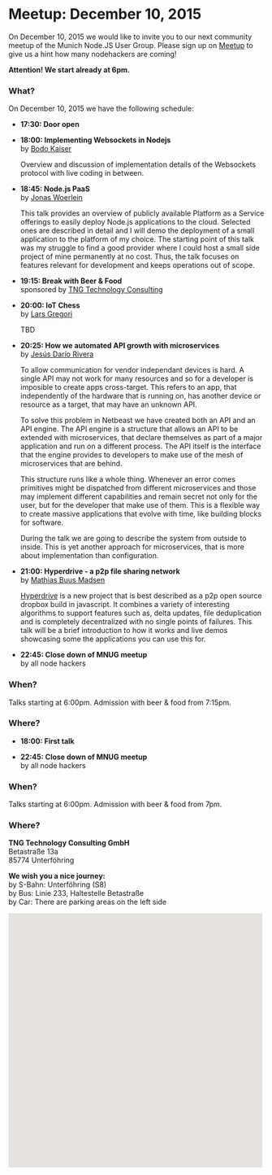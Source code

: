 # Meetup: December 10, 2015

On December 10, 2015 we would like to invite you to our next community meetup of the Munich Node.JS User Group. 
Please sign up on [Meetup](http://www.meetup.com/Munich-Node-js-User-Group/events/227182056/) to give us a hint how many nodehackers are coming!

**Attention! We start already at 6pm.**

### What?

On December 10, 2015 we have the following schedule:


*   **17:30: Door open**  
  
*   **18:00: Implementing Websockets in Nodejs**  
    by [Bodo Kaiser](/speakers.html#bodok)
  
    Overview and discussion of implementation details of the Websockets protocol with live coding in between.
  
*   **18:45: Node.js PaaS**  
    by [Jonas Woerlein]()
  
    This talk provides an overview of publicly available Platform as a Service
    offerings to easily deploy Node.js applications to the cloud. Selected ones are
    described in detail and I will demo the deployment of a small application to
    the platform of my choice.  The starting point of this talk was my struggle to
    find a good provider where I could host a small side project of mine
    permanently at no cost. Thus, the talk focuses on features relevant for
    development and keeps operations out of scope.

*   **19:15: Break with Beer & Food**  
    sponsored by [TNG Technology Consulting](http://www.tngtech.com)
  
*   **20:00: IoT Chess**  
    by [Lars Gregori](/speakers.html#larsg)
  
    TBD
  
*   **20:25: How we automated API growth with microservices**  
    by [Jesús Darío Rivera](/speakers.html#jesusr)
  
    To allow communication for vendor independant devices is hard. A single API
    may not work for many resources and so for a developer is imposible to
    create apps cross-target. This refers to an app, that independently of the
    hardware that is running on, has another device or resource as a target,
    that may have an unknown API.

    To solve this problem in Netbeast we have created both an API and an API
    engine. The API engine is a structure that allows an API to be extended
    with microservices, that declare themselves as part of a major application
    and run on a different process. The API itself is the interface that the
    engine provides to developers to make use of the mesh of microservices that
    are behind.

    This structure runs like a whole thing. Whenever an error comes primitives
    might be dispatched from different microservices and those may implement
    different capabilities and remain secret not only for the user, but for the
    developer that make use of them. This is a flexible way to create massive
    applications that evolve with time, like building blocks for software.

    During the talk we are going to describe the system from outside to inside.
    This is yet another approach for microservices, that is more about
    implementation than configuration.

  
*   **21:00: Hyperdrive - a p2p file sharing network**  
    by [Mathias Buus Madsen](/speakers.html#mathiasb)
  
    [Hyperdrive](https://www.npmjs.com/package/hyperdrive) is a new project
    that is best described as a p2p open source dropbox build in javascript.
    It combines a variety of interesting algorithms to support features such
    as, delta updates, file deduplication and is completely decentralized with
    no single points of failures. This talk will be a brief introduction to how
    it works and live demos showcasing some the applications you can use this for.
  
*   **22:45: Close down of MNUG meetup**  
    by all node hackers
  
### When?
 
Talks starting at 6:00pm. Admission with beer & food from 7:15pm.
 
### Where?
*   **18:00: First talk**  

*   **22:45: Close down of MNUG meetup**  
    by all node hackers
  
### When?
 
Talks starting at 6:00pm. Admission with beer & food from 7pm.
 
### Where?

**TNG Technology Consulting GmbH**   
Betastraße 13a  
85774 Unterföhring  

**We wish you a nice journey:**  
by S-Bahn: Unterföhring (S8)  
by Bus: Linie 233, Haltestelle Betastraße  
by Car: There are parking areas on the left side

<div id="map" class="map" data-locationtext="TNG<br/>Betastraße 13a<br/>85774 Unterföhring" data-locationlatlng="48.1861991,11.6547822" style="width: 500px; height:500px; position: relative; background-color: rgb(229, 227, 223);">
</div>
